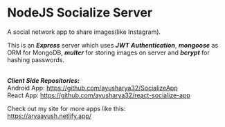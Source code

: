 # **NodeJS Socialize Server**

A social network app to share images(like Instagram). 

This is an ***Express*** server which uses ***JWT Authentication***, ***mongoose*** as ORM for MongoDB, ***multer*** for storing images on server and ***bcrypt*** for hashing passwords.

\
***Client Side Repositories:***\
Android App: https://github.com/ayusharya32/SocializeApp \
React App: https://github.com/ayusharya32/react-socialize-app

Check out my site for more apps like this:\
https://aryaayush.netlify.app/

